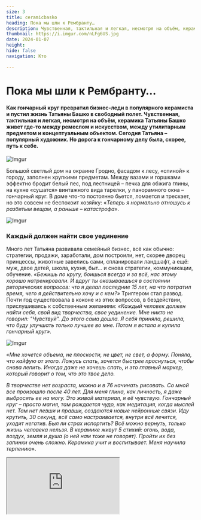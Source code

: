 ```yaml
---
size: 3
title: ceramicbasko
heading: Пока мы шли к Рембранту…
description: Чувственная, тактильная и легкая, несмотря на объём, керамика Татьяны Башко живет где-то между ремеслом и искусством, между утилитарным предметом и концептуальным объектом. Как гончарный круг превратил бизнес-леди в скульптора керамиста
thumbnail: https://i.imgur.com/nLFg6US.jpg
date: 2024-01-07
height: 
hide: false
navigation: Кто

---
```

# **Пока мы шли к Рембранту…**

#### Как гончарный круг превратил бизнес-леди в популярного керамиста и пустил жизнь Татьяны Башко в свободный полет. Чувственная, тактильная и легкая, несмотря на объём, керамика Татьяны Башко живет где-то между ремеслом и искусством, между утилитарным предметом и концептуальным объектом. Сегодня Татьяна – популярный художник. Но дорога к гончарному делу была, скорее, путь к себе.

![Imgur](https://i.imgur.com/d6Vpm4b.jpg)

Большой светлый дом на окраине Гродно, фасадом к лесу, «спиной» к городу, заполнен хрупкими предметам. Между вазами и горшками эффектно бродит белый пес, под лестницей – печка для обжига глины, на кухне «сушатся» винтажного вида тарелки, у панорамного окна – гончарный круг. В доме что-то постоянно бьется, ломается и трескает, но это совсем не беспокоит хозяйку: «_Теперь я нормально отношусь к разбитым вещам, а раньше – катастрофа_».

![Imgur](https://i.imgur.com/b1FYnus.jpg)

### **Каждый должен найти свое уединение**

Много лет Татьяна развивала семейный бизнес, всё как обычно: стратегии, продажи, заработали, дом построили, нет, скорее дворец принцессы, животные завелись сами, спланировали ландшафт, а ещё: муж, двое детей, школа, кухня, быт... и снова стратегии, коммуникации, обучение. _«Бежишь по кругу, боишься всегда и за всё, нас этому хорошо натренировали. И вдруг ты оказываешься в состоянии риторических вопросов: что я делал последние 15 лет, на что потратил время, чего я действительно хочу и с кем?»_
Триггером стал развод. Почти год существовала в коконе из этих вопросов, в бездействии, прислушиваясь к собственным желаниям: _«Каждый человек должен найти себя, свой вид творчества, свое уединение.  Мне никто не говорил: "Чувствуй". До этого сама дошла. Я себя приняла, решила, что буду улучшать только лучшее во мне. Потом я встала и купила гончарный круг»._

![Imgur](https://i.imgur.com/4nett1Y.jpg)

«_Мне хочется объема, не плоскости, не цвет, не свет, а форму.  Поняла, что кайфую от этого. Ложусь спать, хочется быстрее проснуться, чтобы снова лепить. Иногда даже не хочешь спать, и это главный маркер, который говорит о том, что это твое дело._

_В творчестве нет возраста, можно и в 76 начинать рисовать. Со мной все произошло после 40 лет. Для меня глина, как личность, я даже выбросить ее на могу. Это живой материал, я её чувствую. Гончарный круг – просто магия, там рождается чудо, как медитация, когда мыслей нет. Там нет левши и правши, создаются новые нейронные связи. Иду крутить, 30 секунд, всё само настраивается, внутри всё лечится, уходит негатив. Был ли страх испортить? Всё можно вернуть, только жизнь человека нельзя. В керамике живут 5 стихий: огонь, вода, воздух, земля и душа (о ней нам тоже не говорят). Пройти их без запинки очень сложно. Керамика учит и воспитывает. Меня научила терпению_».

<div><iframe class="youtube" src="https://www.youtube.com/embed/YGmJ-Y2H0PQ"></div>

### **Важно посмотреть на ребенка, как на отдельного человека**

_Мы часто не слышим детей, говорим, как делать, что делать, а важно момент поймать, посмотреть на ребенка, как на отдельного человека. Наша задача, не управлять, а помочь пройти свой путь, чтобы могли стать, кем они хотят. Старшего сына я отправила в художку, потому что сама была несостоявшимся живописцем. Хорошо, что что-то совпало. Я очень открытая, Давид тоже, нам достаточно поговорить и все выравнивается. Теперь он учится на архитектора, это его путь, он выбрал его сам._

_На самом деле глава семьи у нас Эдна, младшая дочь. Именно так её воспринимают наши домашние животные, она авторитет непререкаемый, а не я. В девять лет Эдна заездила (поставила под седло) коня, она садится на любую лошадь и с ней взаимодействует. Эдна всегда ладила с животными, проводит с ними много времени, занимается конным спортом и любит одиночество. С подростками часто непросто, но мне важно найти слова одобрения. Помочь отыскать позитивное, людей, которые вдохновляют."_

<div class="gallery2">
<!-- Смените gallery2 на gallery3 или gallery4, цифра определяет количество картинок в одном ряду -->
<a href="https://imgur.com/OAuT1Z4"><img src="https://i.imgur.com/OAuT1Z4.jpg" title="source: imgur.com" /></a>
<a href="https://imgur.com/dYfYg1P"><img src="https://i.imgur.com/dYfYg1P.jpg" title="source: imgur.com" /></a>
</div>

### **Нужно стоять под звездным небом, когда хочешь**

"_Все домашние питомцы ворвались в нашу жизнь нечаянно, так и остались. Черно-белое воинство: черный конь Фарид, белая швейцарская овчарка Блейз, черный кане-корсо Чара и черная кошка Кити. Все поместились в нашем пространстве._

_Фарид на свободном содержании живет во дворе, без привязи и стойла. В сарае у лошади начинается «медвежья качка» от замкнутого пространства. Ей нужно ходить, когда хочет, бежать, куда хочет, стоять под звездным небом. В какой-то момент, Фарид решил, что он собака. Пробовал спать как Блейз – лежанку развалил, в туалет ногу поднимал. Впервые зиму Фарид проводит на частной конюшне, надеюсь вспомнит, кто он. Летом отправляли его в табун, он был счастлив, нашел своих._

_Кане корсо – серьезный пес, но вместо того, чтобы охранять, знаю, лежит сейчас под кроватью на втором этаже, боится… Самый вменяемый у нас Блейз, он дружит с Кити, по вечерам они устраивают семейные игры, разборки. Так и живем. Только Эдна с ними справляется_.

![Imgur](https://i.imgur.com/YL7IKVa.jpg)

### **Самое сложное – это коврик расстелить**

_Не открою истину, но в жизни женщины должны быть: спорт, творчество, любовь, секс и путешествие.  Главное понять, чего ты хочешь. Я полноценная, когда у меня есть физическая нагрузка, занимаюсь йогой 13 лет, но самое сложное – это коврик расстелить._

**Мне нравится думать, что я особенная, я начала себе разрешать так думать. Это лучше, чем бороться с недостатками. Лучше работать над своими хорошими качествами, и пусть мои хорошие качества борются с моими плохими**.

_Чего не хватает людям? Они не делятся. Мой стакан был переполнен, я поняла, что нужно делать и отдавать то, что тебя переполняет. Во время творчества мы аккумулируем любовь, рождаем любовь, которую можем отдать друг другу. Любовь – это то, чем можно поделиться. А дзен придет, когда не будешь врать, прежде всего, себе, когда ты честен сам с собой._

![Imgur](https://i.imgur.com/tUBVmsS.jpg)
<center>На мастер класс к Татьяне Башко нужно записываться заранее</center>

### **В детстве плела косу из ниток, как принцесса, и мечтала о замке**

"_В детстве я плела из ниток длинную косу ниже колена, как у принцессы, ложилась спать и мечтала о замке. Мы построили свой «домик принцессы» сами, своими руками и за свои деньги. А сейчас я бы покинула этот дом, потому что мне теперь не нужен замок, мне больше нравятся маленькие логичные пространства. Где ты можешь быть одна. Услышать себя без полной тишины нереально. Моя любимая страна – Марокко, во сне часто вижу, что я чёрная. А может это будет Греция, белый маленький уединенный дом. Хочу в горах жить. Сначала думала, что я должна быть на своей земле, где своя вода. Потом путешествовала и поняла, планета вся моя"._

![Imgur](https://i.imgur.com/TjMbkgc.jpg)

### **Пока мы шли к Рембранту**

"_Последний раз, когда я была в «Эрмитаже», из-за пандемии там практически не было людей. Я шла в зал Рембрандта, за мной двигалось одно семейство, из тех, кто ходит по бесплатным билетам от предприятий. Дети орут, муж с женой успели пять раз поругаться. Такое чувство, что заблудились, двигаются по золотым залам к выходу. Сижу на стуле в зале Рембранта. Муж залетел и застопорился. «Иди сюда»,  – кричит жене... И они оба замолчали. Просто замерли секунд на тридцать. Стало очень тихо, они всё увидели самое главное: искусство доступно всем, и дальше стали очень спокойно ходить и рассматривать._

_Как часто мы вообще говорим о красоте? Посмотри, как здесь красиво. Мы не делимся той информацией, которую чувствуем. Мы говорим на все темы, кроме поделиться, как мы чувствуем. А это же самое главное_".

**Больше о Татьяне Башко можно узнать на страничке в** [instagam](https://www.instagram.com/tatiana_bashko/)

Автор текста: **Марина Ютиш**, _МедиаСтарт_

Автор видео/фото: [Ирина Варкулевич](https://www.instagram.com/irinavarkulevich/)

<div class="gallery3">
<!-- Смените gallery2 на gallery3 или gallery4, цифра определяет количество картинок в одном ряду -->
<a href="https://imgur.com/OfgHhkq"><img src="https://i.imgur.com/OfgHhkq.jpg" title="source: imgur.com" /></a>
<a href="https://imgur.com/kCvJcwF"><img src="https://i.imgur.com/kCvJcwF.jpg" title="source: imgur.com" /></a>
<a href="https://imgur.com/bP2viEA"><img src="https://i.imgur.com/bP2viEA.jpg" title="source: imgur.com" /></a>
</div> 
